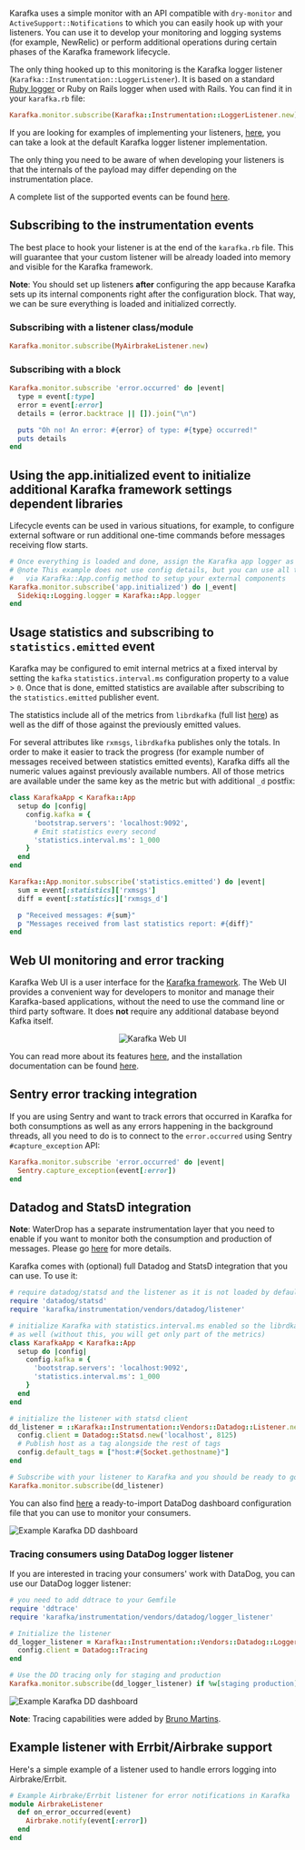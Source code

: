 Karafka uses a simple monitor with an API compatible with `dry-monitor` and `ActiveSupport::Notifications` to which you can easily hook up with your listeners. You can use it to develop your monitoring and logging systems (for example, NewRelic) or perform additional operations during certain phases of the Karafka framework lifecycle.

The only thing hooked up to this monitoring is the Karafka logger listener (```Karafka::Instrumentation::LoggerListener```). It is based on a standard [Ruby logger](https://ruby-doc.org/stdlib-3.1.2/libdoc/logger/rdoc/Logger.html) or Ruby on Rails logger when used with Rails. You can find it in your `karafka.rb` file:

```ruby
Karafka.monitor.subscribe(Karafka::Instrumentation::LoggerListener.new)
```

If you are looking for examples of implementing your listeners, [here](https://github.com/karafka/karafka/blob/master/lib/karafka/instrumentation/logger_listener.rb), you can take a look at the default Karafka logger listener implementation.

The only thing you need to be aware of when developing your listeners is that the internals of the payload may differ depending on the instrumentation place.

A complete list of the supported events can be found [here](https://github.com/karafka/karafka/blob/master/lib/karafka/instrumentation/notifications.rb).

## Subscribing to the instrumentation events

The best place to hook your listener is at the end of the ```karafka.rb``` file. This will guarantee that your custom listener will be already loaded into memory and visible for the Karafka framework.

**Note**: You should set up listeners **after** configuring the app because Karafka sets up its internal components right after the configuration block. That way, we can be sure everything is loaded and initialized correctly.

### Subscribing with a listener class/module

```ruby
Karafka.monitor.subscribe(MyAirbrakeListener.new)
```

### Subscribing with a block

```ruby
Karafka.monitor.subscribe 'error.occurred' do |event|
  type = event[:type]
  error = event[:error]
  details = (error.backtrace || []).join("\n")

  puts "Oh no! An error: #{error} of type: #{type} occurred!"
  puts details
end
```

## Using the app.initialized event to initialize additional Karafka framework settings dependent libraries

Lifecycle events can be used in various situations, for example, to configure external software or run additional one-time commands before messages receiving flow starts.

```ruby
# Once everything is loaded and done, assign the Karafka app logger as a Sidekiq logger
# @note This example does not use config details, but you can use all the config values
#   via Karafka::App.config method to setup your external components
Karafka.monitor.subscribe('app.initialized') do |_event|
  Sidekiq::Logging.logger = Karafka::App.logger
end
```

## Usage statistics and subscribing to `statistics.emitted` event 

Karafka may be configured to emit internal metrics at a fixed interval by setting the `kafka` `statistics.interval.ms` configuration property to a value > `0`. Once that is done, emitted statistics are available after subscribing to the `statistics.emitted` publisher event.

The statistics include all of the metrics from `librdkafka` (full list [here](https://github.com/edenhill/librdkafka/blob/master/STATISTICS.md)) as well as the diff of those against the previously emitted values.

For several attributes like `rxmsgs`, `librdkafka` publishes only the totals. In order to make it easier to track the progress (for example number of messages received between statistics emitted events), Karafka diffs all the numeric values against previously available numbers. All of those metrics are available under the same key as the metric but with additional `_d` postfix:

```ruby
class KarafkaApp < Karafka::App
  setup do |config|
    config.kafka = {
      'bootstrap.servers': 'localhost:9092',
      # Emit statistics every second
      'statistics.interval.ms': 1_000
    }
  end
end

Karafka::App.monitor.subscribe('statistics.emitted') do |event|
  sum = event[:statistics]['rxmsgs']
  diff = event[:statistics]['rxmsgs_d']

  p "Received messages: #{sum}"
  p "Messages received from last statistics report: #{diff}"
end
```

## Web UI monitoring and error tracking

Karafka Web UI is a user interface for the [Karafka framework](https://github.com/karafka/karafka). The Web UI provides a convenient way for developers to monitor and manage their Karafka-based applications, without the need to use the command line or third party software. It does **not** require any additional database beyond Kafka itself.

<p align="center">
  <img src="https://raw.githubusercontent.com/karafka/misc/master/printscreens/web-ui.png" alt="Karafka Web UI"/>
</p>

You can read more about its features [here](/docs/Web-UI-Features), and the installation documentation can be found [here](Web-UI-Getting-Started).

## Sentry error tracking integration

If you are using Sentry and want to track errors that occurred in Karafka for both consumptions as well as any errors happening in the background threads, all you need to do is to connect to the `error.occurred` using Sentry `#capture_exception` API:

```ruby
Karafka.monitor.subscribe 'error.occurred' do |event|
  Sentry.capture_exception(event[:error])
end
```

## Datadog and StatsD integration

**Note**: WaterDrop has a separate instrumentation layer that you need to enable if you want to monitor both the consumption and production of messages. Please go [here](https://github.com/karafka/waterdrop#datadog-and-statsd-integration) for more details.

Karafka comes with (optional) full Datadog and StatsD integration that you can use. To use it:

```ruby
# require datadog/statsd and the listener as it is not loaded by default
require 'datadog/statsd'
require 'karafka/instrumentation/vendors/datadog/listener'

# initialize Karafka with statistics.interval.ms enabled so the librdkafka metrics are published
# as well (without this, you will get only part of the metrics)
class KarafkaApp < Karafka::App
  setup do |config|
    config.kafka = {
      'bootstrap.servers': 'localhost:9092',
      'statistics.interval.ms': 1_000
    }
  end
end

# initialize the listener with statsd client
dd_listener = ::Karafka::Instrumentation::Vendors::Datadog::Listener.new do |config|
  config.client = Datadog::Statsd.new('localhost', 8125)
  # Publish host as a tag alongside the rest of tags
  config.default_tags = ["host:#{Socket.gethostname}"]
end

# Subscribe with your listener to Karafka and you should be ready to go!
Karafka.monitor.subscribe(dd_listener)
```

You can also find [here](https://github.com/karafka/karafka/blob/master/lib/karafka/instrumentation/vendors/datadog/dashboard.json) a ready-to-import DataDog dashboard configuration file that you can use to monitor your consumers.

![Example Karafka DD dashboard](https://raw.githubusercontent.com/karafka/misc/master/printscreens/karafka_dd_dashboard_example.png)

### Tracing consumers using DataDog logger listener

If you are interested in tracing your consumers' work with DataDog, you can use our DataDog logger listener:

```ruby
# you need to add ddtrace to your Gemfile
require 'ddtrace'
require 'karafka/instrumentation/vendors/datadog/logger_listener'

# Initialize the listener
dd_logger_listener = Karafka::Instrumentation::Vendors::Datadog::LoggerListener.new do |config|
  config.client = Datadog::Tracing
end

# Use the DD tracing only for staging and production
Karafka.monitor.subscribe(dd_logger_listener) if %w[staging production].include?(Rails.env)
```

![Example Karafka DD dashboard](https://raw.githubusercontent.com/karafka/misc/master/printscreens/karafka_dd_tracing.png)

**Note**: Tracing capabilities were added by [Bruno Martins](https://github.com/bruno-b-martins).

## Example listener with Errbit/Airbrake support

Here's a simple example of a listener used to handle errors logging into Airbrake/Errbit.

```ruby
# Example Airbrake/Errbit listener for error notifications in Karafka
module AirbrakeListener
  def on_error_occurred(event)
    Airbrake.notify(event[:error])
  end
end
```
